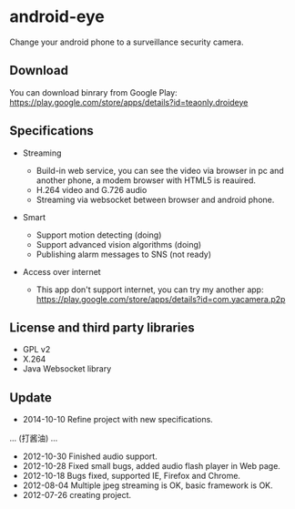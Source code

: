 android-eye
===========

Change your android phone to a surveillance security camera.

## Download ##
You can download binrary from Google Play: 
https://play.google.com/store/apps/details?id=teaonly.droideye 

## Specifications ##
* Streaming 
  * Build-in web service, you can see the video via browser in pc and another phone, a modem browser with HTML5 is reauired.
  * H.264 video and G.726 audio
  * Streaming via websocket between browser and android phone.

* Smart
  * Support motion detecting (doing)
  * Support advanced vision algorithms (doing)
  * Publishing alarm messages to SNS (not ready) 
  
* Access over internet
  * This app don't support internet, you can try my another app:
    https://play.google.com/store/apps/details?id=com.yacamera.p2p

## License and third party libraries
  * GPL v2
  * X.264 
  * Java Websocket library

## Update ##
*  2014-10-10  Refine project with new specifications.

 ... (打酱油) ...

*  2012-10-30  Finished audio support.
*  2012-10-28  Fixed small bugs, added audio flash player in Web page.
*  2012-10-18  Bugs fixed, supported IE, Firefox and Chrome. 
*  2012-08-04  Multiple jpeg streaming is OK, basic framework is OK.
*  2012-07-26  creating project.

